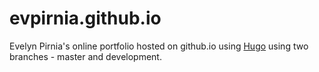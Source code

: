 # evpirnia.github.io

Evelyn Pirnia's online portfolio hosted on github.io using <a href="https://gohugo.io"> Hugo</a> using two branches - master and development. 
